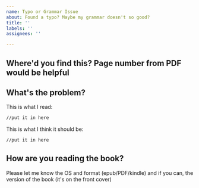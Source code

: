 ```yaml
---
name: Typo or Grammar Issue
about: Found a typo? Maybe my grammar doesn't so good?
title: ''
labels: ''
assignees: ''

---
```


## Where'd you find this? Page number from PDF would be helpful

## What's the problem? 

This is what I read:
```md
//put it in here
```

This is what I think it should be:
```md
//put it in here
```
## How are you reading the book?
Please let me know the OS and format (epub/PDF/kindle) and if you can, the version of the book (it's on the front cover)
